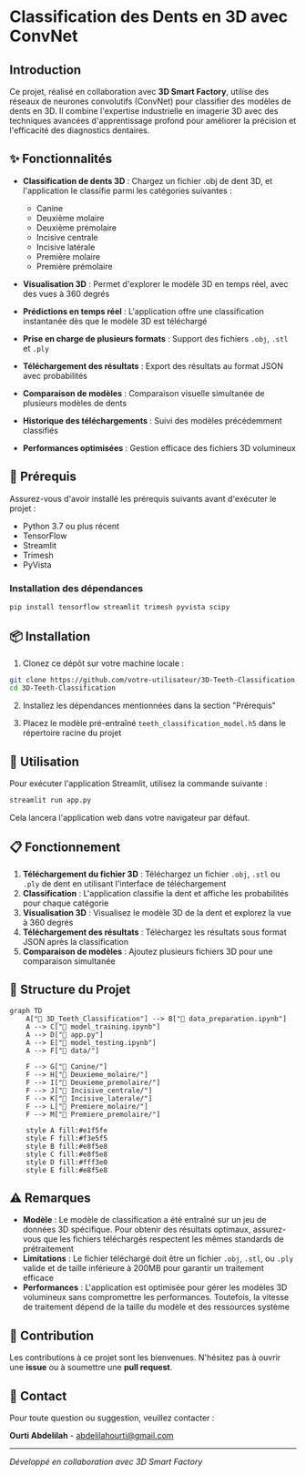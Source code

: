 # Classification des Dents en 3D avec ConvNet

## Introduction

Ce projet, réalisé en collaboration avec **3D Smart Factory**, utilise des réseaux de neurones convolutifs (ConvNet) pour classifier des modèles de dents en 3D. Il combine l'expertise industrielle en imagerie 3D avec des techniques avancées d'apprentissage profond pour améliorer la précision et l'efficacité des diagnostics dentaires.

## ✨ Fonctionnalités

- **Classification de dents 3D** : Chargez un fichier .obj de dent 3D, et l'application le classifie parmi les catégories suivantes :
  - Canine
  - Deuxième molaire
  - Deuxième prémolaire
  - Incisive centrale
  - Incisive latérale
  - Première molaire
  - Première prémolaire

- **Visualisation 3D** : Permet d'explorer le modèle 3D en temps réel, avec des vues à 360 degrés
- **Prédictions en temps réel** : L'application offre une classification instantanée dès que le modèle 3D est téléchargé
- **Prise en charge de plusieurs formats** : Support des fichiers `.obj`, `.stl` et `.ply`
- **Téléchargement des résultats** : Export des résultats au format JSON avec probabilités
- **Comparaison de modèles** : Comparaison visuelle simultanée de plusieurs modèles de dents
- **Historique des téléchargements** : Suivi des modèles précédemment classifiés
- **Performances optimisées** : Gestion efficace des fichiers 3D volumineux

## 🔧 Prérequis

Assurez-vous d'avoir installé les prérequis suivants avant d'exécuter le projet :

- Python 3.7 ou plus récent
- TensorFlow
- Streamlit
- Trimesh
- PyVista

### Installation des dépendances

```bash
pip install tensorflow streamlit trimesh pyvista scipy
```

## 📦 Installation

1. Clonez ce dépôt sur votre machine locale :
```bash
git clone https://github.com/votre-utilisateur/3D-Teeth-Classification.git
cd 3D-Teeth-Classification
```

2. Installez les dépendances mentionnées dans la section "Prérequis"

3. Placez le modèle pré-entraîné `teeth_classification_model.h5` dans le répertoire racine du projet

## 🚀 Utilisation

Pour exécuter l'application Streamlit, utilisez la commande suivante :

```bash
streamlit run app.py
```

Cela lancera l'application web dans votre navigateur par défaut.

## 📋 Fonctionnement

1. **Téléchargement du fichier 3D** : Téléchargez un fichier `.obj`, `.stl` ou `.ply` de dent en utilisant l'interface de téléchargement
2. **Classification** : L'application classifie la dent et affiche les probabilités pour chaque catégorie
3. **Visualisation 3D** : Visualisez le modèle 3D de la dent et explorez la vue à 360 degrés
4. **Téléchargement des résultats** : Téléchargez les résultats sous format JSON après la classification
5. **Comparaison de modèles** : Ajoutez plusieurs fichiers 3D pour une comparaison simultanée

## 📁 Structure du Projet

```mermaid
graph TD
    A["📁 3D_Teeth_Classification"] --> B["📓 data_preparation.ipynb"]
    A --> C["📓 model_training.ipynb"]
    A --> D["📱 app.py"]
    A --> E["📓 model_testing.ipynb"]
    A --> F["📁 data/"]
    
    F --> G["📁 Canine/"]
    F --> H["📁 Deuxieme_molaire/"]
    F --> I["📁 Deuxieme_premolaire/"]
    F --> J["📁 Incisive_centrale/"]
    F --> K["📁 Incisive_laterale/"]
    F --> L["📁 Premiere_molaire/"]
    F --> M["📁 Premiere_premolaire/"]
    
    style A fill:#e1f5fe
    style F fill:#f3e5f5
    style B fill:#e8f5e8
    style C fill:#e8f5e8
    style D fill:#fff3e0
    style E fill:#e8f5e8
```

## ⚠️ Remarques

- **Modèle** : Le modèle de classification a été entraîné sur un jeu de données 3D spécifique. Pour obtenir des résultats optimaux, assurez-vous que les fichiers téléchargés respectent les mêmes standards de prétraitement
- **Limitations** : Le fichier téléchargé doit être un fichier `.obj`, `.stl`, ou `.ply` valide et de taille inférieure à 200MB pour garantir un traitement efficace
- **Performances** : L'application est optimisée pour gérer les modèles 3D volumineux sans compromettre les performances. Toutefois, la vitesse de traitement dépend de la taille du modèle et des ressources système

## 🤝 Contribution

Les contributions à ce projet sont les bienvenues. N'hésitez pas à ouvrir une **issue** ou à soumettre une **pull request**.

## 📧 Contact

Pour toute question ou suggestion, veuillez contacter :

**Ourti Abdelilah** - [abdelilahourti@gmail.com](mailto:abdelilahourti@gmail.com)

---

*Développé en collaboration avec 3D Smart Factory*